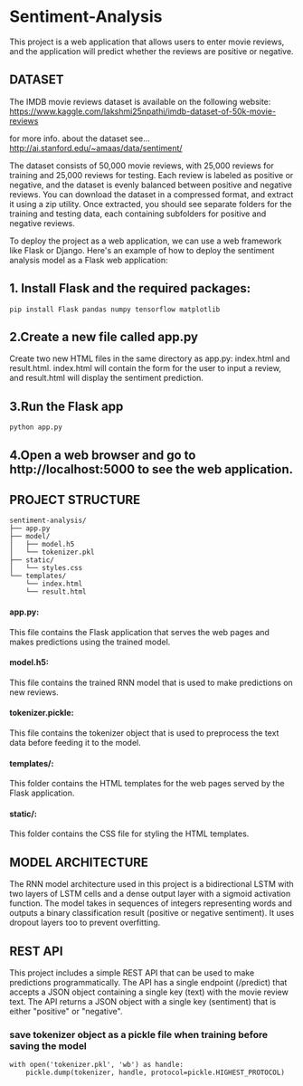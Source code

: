 # Sentiment-Analysis
This project is a web application that allows users to enter movie reviews, and the application will predict whether the reviews are positive or negative.

## DATASET
The IMDB movie reviews dataset is available on the following website:
https://www.kaggle.com/lakshmi25npathi/imdb-dataset-of-50k-movie-reviews

for more info. about the dataset see...
http://ai.stanford.edu/~amaas/data/sentiment/

The dataset consists of 50,000 movie reviews, with 25,000 reviews for training and 25,000 reviews for testing. Each review is labeled as positive or negative, and the dataset is evenly balanced between positive and negative reviews. You can download the dataset in a compressed format, and extract it using a zip utility. Once extracted, you should see separate folders for the training and testing data, each containing subfolders for positive and negative reviews.

To deploy the project as a web application, we can use a web framework like Flask or Django. Here's an example of how to deploy the sentiment analysis model as a Flask web application:

## 1. Install Flask and the required packages:
```
pip install Flask pandas numpy tensorflow matplotlib
```
## 2.Create a new file called app.py
Create two new HTML files in the same directory as app.py: index.html and result.html. index.html will contain the form for the user to input a review, and result.html will display the sentiment prediction.

## 3.Run the Flask app
```
python app.py
```

## 4.Open a web browser and go to http://localhost:5000 to see the web application.

## PROJECT STRUCTURE
```
sentiment-analysis/
├── app.py
├── model/
│   ├── model.h5
│   └── tokenizer.pkl
├── static/
│   └── styles.css
└── templates/
    └── index.html
    └── result.html
```
#### app.py: 
This file contains the Flask application that serves the web pages and makes predictions using the trained model.
#### model.h5: 
This file contains the trained RNN model that is used to make predictions on new reviews.
#### tokenizer.pickle: 
This file contains the tokenizer object that is used to preprocess the text data before feeding it to the model.
#### templates/:
This folder contains the HTML templates for the web pages served by the Flask application.
#### static/:
This folder contains the CSS file for styling the HTML templates.

## MODEL ARCHITECTURE
The RNN model architecture used in this project is a bidirectional LSTM with two layers of LSTM cells and a dense output layer with a sigmoid activation function. The model takes in sequences of integers representing words and outputs a binary classification result (positive or negative sentiment).
It  uses dropout layers too to prevent overfitting.

## REST API
This project includes a simple REST API that can be used to make predictions programmatically. The API has a single endpoint (/predict) that accepts a JSON object containing a single key (text) with the movie review text. The API returns a JSON object with a single key (sentiment) that is either "positive" or "negative".

### save tokenizer object as a pickle file when training before saving the model
```
with open('tokenizer.pkl', 'wb') as handle:
    pickle.dump(tokenizer, handle, protocol=pickle.HIGHEST_PROTOCOL)
```
